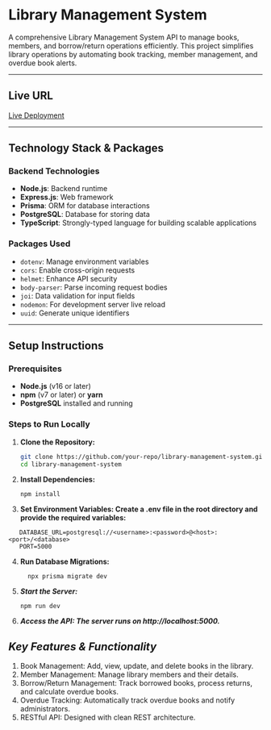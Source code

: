 # **Library Management System**

A comprehensive Library Management System API to manage books, members, and borrow/return operations efficiently. This project simplifies library operations by automating book tracking, member management, and overdue book alerts.

---

## **Live URL**

[Live Deployment](#) <!-- Replace `#` with your live backend URL -->

---

## **Technology Stack & Packages**

### **Backend Technologies**

- **Node.js**: Backend runtime
- **Express.js**: Web framework
- **Prisma**: ORM for database interactions
- **PostgreSQL**: Database for storing data
- **TypeScript**: Strongly-typed language for building scalable applications

### **Packages Used**

- `dotenv`: Manage environment variables
- `cors`: Enable cross-origin requests
- `helmet`: Enhance API security
- `body-parser`: Parse incoming request bodies
- `joi`: Data validation for input fields
- `nodemon`: For development server live reload
- `uuid`: Generate unique identifiers

---

## **Setup Instructions**

### **Prerequisites**

- **Node.js** (v16 or later)
- **npm** (v7 or later) or **yarn**
- **PostgreSQL** installed and running

### **Steps to Run Locally**

1. **Clone the Repository:**

   ```bash
   git clone https://github.com/your-repo/library-management-system.git
   cd library-management-system

   ```

2. **Install Dependencies:**

   ```base
   npm install
   ```

3. **Set Environment Variables: Create a .env file in the root directory and provide the required variables:**

```base
   DATABASE_URL=postgresql://<username>:<password>@<host>:<port>/<database>
   PORT=5000
```

4. **Run Database Migrations:**
   
   ```base 
     npx prisma migrate dev
   ```

5. ***Start the Server:***
    
    ```base 
    npm run dev
    ```

6. ***Access the API: The server runs on http://localhost:5000.***


## ***Key Features & Functionality***

1. Book Management: Add, view, update, and delete books in the library.
2. Member Management: Manage library members and their details.
3. Borrow/Return Management: Track borrowed books, process returns, and calculate overdue books.
4. Overdue Tracking: Automatically track overdue books and notify administrators.
5. RESTful API: Designed with clean REST architecture.
